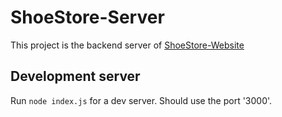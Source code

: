# ShoeStore-Server

This project is the backend server of [ShoeStore-Website](https://github.com/Herce111/ShoeStore-Website) 

## Development server

Run `node index.js` for a dev server. Should use the port '3000'.
